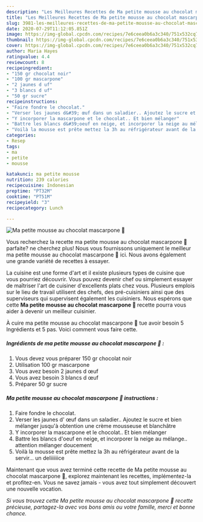 ```yaml
---
description: "Les Meilleures Recettes de Ma petite mousse au chocolat mascarpone 🧀"
title: "Les Meilleures Recettes de Ma petite mousse au chocolat mascarpone 🧀"
slug: 3981-les-meilleures-recettes-de-ma-petite-mousse-au-chocolat-mascarpone
date: 2020-07-29T11:12:05.851Z
image: https://img-global.cpcdn.com/recipes/7e6ceea0b6a3c340/751x532cq70/ma-petite-mousse-au-chocolat-mascarpone-🧀-photo-principale-de-la-recette.jpg
thumbnail: https://img-global.cpcdn.com/recipes/7e6ceea0b6a3c340/751x532cq70/ma-petite-mousse-au-chocolat-mascarpone-🧀-photo-principale-de-la-recette.jpg
cover: https://img-global.cpcdn.com/recipes/7e6ceea0b6a3c340/751x532cq70/ma-petite-mousse-au-chocolat-mascarpone-🧀-photo-principale-de-la-recette.jpg
author: Maria Hayes
ratingvalue: 4.4
reviewcount: 8
recipeingredient:
- "150 gr chocolat noir"
- "100 gr mascarpone"
- "2 jaunes d uf"
- "3 blancs d uf"
- "50 gr sucre"
recipeinstructions:
- "Faire fondre le chocolat."
- "Verser les jaunes d&#39; œuf dans un saladier.. Ajoutez le sucre et bien mélanger jusqu&#39;à obtention une crème mousseuse et blanchâtre"
- "Y incorporer la mascarpone et le chocolat.. Et bien mélanger"
- "Battre les blancs d&#39;oeuf en neige, et incorporer la neige au mélange.. attention mélanger doucement"
- "Voilà la mousse est prête mettez la 3h au réfrigérateur avant de la servir... un deliiiiiice"
categories:
- Resep
tags:
- ma
- petite
- mousse

katakunci: ma petite mousse 
nutrition: 239 calories
recipecuisine: Indonesian
preptime: "PT32M"
cooktime: "PT51M"
recipeyield: "3"
recipecategory: Lunch

---
```



![Ma petite mousse au chocolat mascarpone 🧀](https://img-global.cpcdn.com/recipes/7e6ceea0b6a3c340/751x532cq70/ma-petite-mousse-au-chocolat-mascarpone-🧀-photo-principale-de-la-recette.jpg)

Vous recherchez la recette ma petite mousse au chocolat mascarpone 🧀 parfaite? ne cherchez plus! Nous vous fournissons uniquement le meilleur ma petite mousse au chocolat mascarpone 🧀 ici. Nous avons également une grande variété de recettes à essayer.

La cuisine est une forme d'art et il existe plusieurs types de cuisine que vous pourriez découvrir. Vous pouvez devenir chef ou simplement essayer de maîtriser l'art de cuisiner d'excellents plats chez vous. Plusieurs emplois sur le lieu de travail utilisent des chefs, des pré-cuisiniers ainsi que des superviseurs qui supervisent également les cuisiniers. Nous espérons que cette <strong> Ma petite mousse au chocolat mascarpone 🧀 </strong> recette pourra vous aider à devenir un meilleur cuisinier.

<!--inarticleads1-->

À cuire ma petite mousse au chocolat mascarpone 🧀 tue avoir besoin 5 Ingrédients et 5 pas. Voici comment vous faire cette.

##### Ingrédients de ma petite mousse au chocolat mascarpone 🧀 :

1. Vous devez vous préparer 150 gr chocolat noir
1. Utilisation 100 gr mascarpone
1. Vous avez besoin 2 jaunes d œuf
1. Vous avez besoin 3 blancs d œuf
1. Préparer 50 gr sucre




<!--inarticleads2-->

##### Ma petite mousse au chocolat mascarpone 🧀 instructions :

1. Faire fondre le chocolat.
1. Verser les jaunes d&#39; œuf dans un saladier.. Ajoutez le sucre et bien mélanger jusqu&#39;à obtention une crème mousseuse et blanchâtre
1. Y incorporer la mascarpone et le chocolat.. Et bien mélanger
1. Battre les blancs d&#39;oeuf en neige, et incorporer la neige au mélange.. attention mélanger doucement
1. Voilà la mousse est prête mettez la 3h au réfrigérateur avant de la servir... un deliiiiiice




<!--inarticleads1-->

<p>
Maintenant que vous avez terminé cette recette de Ma petite mousse au chocolat mascarpone 🧀, explorez maintenant les recettes, implémentez-la et profitez-en. Vous ne savez jamais - vous avez tout simplement découvert une nouvelle vocation.
</p>

<p>
<i>Si vous trouvez cette Ma petite mousse au chocolat mascarpone 🧀 recette précieuse, partagez-la avec vos bons amis ou votre famille, merci et bonne chance.</i>
</p>
